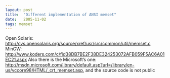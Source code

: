 ```yaml
---
layout: post
title:  "Different implementation of ANSI memset"
date:   2005-11-02
tags: memset
---
```

Open Solaris:  http://cvs.opensolaris.org/source/xref/usr/src/common/util/memset.c
MinGW:  http://www.koders.com/c/fid38DB7BE2F38DE324253072AFB059F5AC6A01EC21.aspx
Also there is the Microsoft’s one:   http://msdn.microsoft.com/library/default.asp?url=/library/en-us/vccore98/HTML/_crt_memset.asp, and the source code is not public
